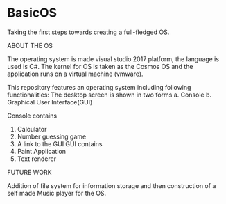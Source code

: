 # BasicOS

Taking the first steps towards creating a full-fledged OS.

ABOUT THE OS

  The operating system is made visual studio 2017 platform, the language is used is C#. The kernel for OS is taken as the Cosmos OS and     the application runs on a virtual machine (vmware).

This repository features an operating system including following functionalities:
The desktop screen is shown in two forms
  a. Console
  b. Graphical User Interface(GUI)
  
Console contains 
  1. Calculator
  2. Number guessing game
  3. A link to the GUI
GUI contains
  1. Paint Application
  2. Text renderer
  

FUTURE WORK 
  
  Addition of file system for information storage and then construction of a self made Music player for the OS.
